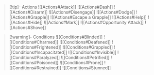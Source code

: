 > [!tip]- Actions
> ![[Actions#Attack]]
> ![[Actions#Dash]]
> ![[Actions#Disarm]]
> ![[Actions#Disengage]]
> ![[Actions#Dodge]]
> ![[Actions#Grapple]]
> ![[Actions#Escape a Grapple]]
> ![[Actions#Help]]
> ![[Actions#Hide]]
> ![[Actions#Mark]]
> ![[Actions#Opportunity Attack]]
> ![[Actions#Shove]]

> [!warning]- Conditions
> ![[Conditions#Blinded]]
> ![[Conditions#Charmed]]
> ![[Conditions#Deafened]]
> ![[Conditions#Frightened]]
> ![[Conditions#Grappled]]
> ![[Conditions#Incapacitated]]
> ![[Conditions#Invisible]]
> ![[Conditions#Paralyzed]]
> ![[Conditions#Petrified]]
> ![[Conditions#Poisoned]]
> ![[Conditions#Prone]]
> ![[Conditions#Restrained]]
> ![[Conditions#Stunned]]